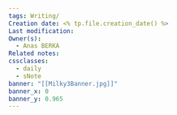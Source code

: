 ```yaml
---
tags: Writing/
Creation date: <% tp.file.creation_date() %>
Last modification: 
Owner(s):
  - Anas BERKA
Related notes: 
cssclasses:
  - daily
  - sNote
banner: "[[Milky3Banner.jpg]]"
banner_x: 0
banner_y: 0.965
---
```

